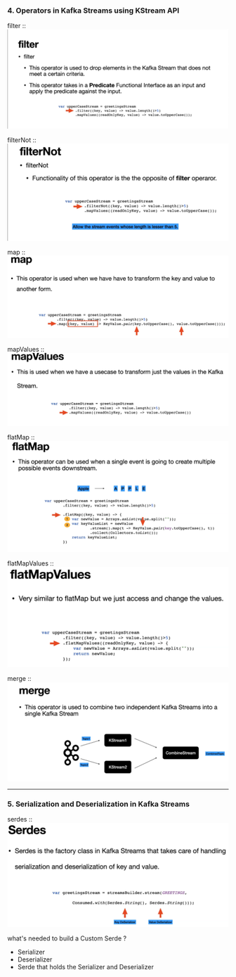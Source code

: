 
### 4. Operators in Kafka Streams using KStream API

filter ::
![filter.png](screenshots%2F4.%20Operators%20in%20Kafka%20Streams%20using%20KStream%20API%2Ffilter.png)

filterNot ::
![filterNot.png](screenshots%2F4.%20Operators%20in%20Kafka%20Streams%20using%20KStream%20API%2FfilterNot.png)

map ::
![map.png](screenshots%2F4.%20Operators%20in%20Kafka%20Streams%20using%20KStream%20API%2Fmap.png)

mapValues ::
![mapValues.png](screenshots%2F4.%20Operators%20in%20Kafka%20Streams%20using%20KStream%20API%2FmapValues.png)

flatMap ::
![flatMap.png](screenshots%2F4.%20Operators%20in%20Kafka%20Streams%20using%20KStream%20API%2FflatMap.png)

flatMapValues ::
![flatMapValues.png](screenshots%2F4.%20Operators%20in%20Kafka%20Streams%20using%20KStream%20API%2FflatMapValues.png)

merge ::
![merge.png](screenshots%2F4.%20Operators%20in%20Kafka%20Streams%20using%20KStream%20API%2Fmerge.png)


***

### 5. Serialization and Deserialization in Kafka Streams

serdes ::
![serdes.png](screenshots%2F5.%20Serialization%20and%20Deserialization%20in%20Kafka%20Streams%2Fserdes.png)


what's needed to build a Custom Serde ?
* Serializer
* Deserializer
* Serde that holds the Serializer and Deserializer







































































































































































































































































